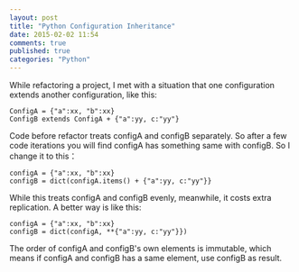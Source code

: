 ```yaml
---
layout: post
title: "Python Configuration Inheritance"
date: 2015-02-02 11:54
comments: true
published: true
categories: "Python"
---
```


  While refactoring a project, I met with a situation that one configuration extends another configuration, like this:

	ConfigA = {"a":xx, "b":xx}
	ConfigB extends ConfigA + {"a":yy, c:"yy"}

  Code before refactor treats configA and configB separately. So after a few code iterations you will find configA has something same with configB. So I change it to this：

  	configA = {"a":xx, "b":xx}
  	configB = dict(configA.items() + {"a":yy, c:"yy"}}
  
  While this treats configA and configB evenly, meanwhile, it costs extra replication. A better way is like this:

  	configA = {"a":xx, "b":xx}
  	configB = dict(configA, **{"a":yy, c:"yy"}})

  The order of configA and configB's own elements is immutable, which means if configA and configB has a same element, use configB as result.
